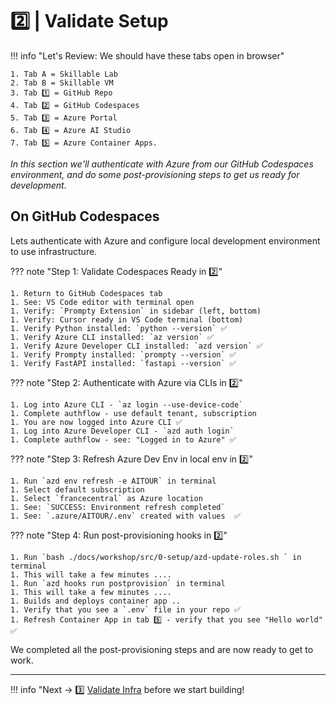 #  2️⃣ | Validate Setup

!!! info "Let's Review: We should have these tabs open in browser"

    1. Tab A = Skillable Lab 
    2. Tab B = Skillable VM
    3. Tab 1️⃣ = GitHub Repo
    4. Tab 2️⃣ = GitHub Codespaces
    5. Tab 3️⃣ = Azure Portal
    6. Tab 4️⃣ = Azure AI Studio
    7. Tab 5️⃣ = Azure Container Apps.

_In this section we'll authenticate with Azure from our GitHub Codespaces environment, and do some post-provisioning steps to get us ready for development_.


## On GitHub Codespaces

Lets authenticate with Azure and configure local development environment to use  infrastructure.


??? note "Step 1: Validate Codespaces Ready in 2️⃣"

    1. Return to GitHub Codespaces tab 
    1. See: VS Code editor with terminal open
    1. Verify: `Prompty Extension` in sidebar (left, bottom)
    1. Verify: Cursor ready in VS Code terminal (bottom)
    1. Verify Python installed: `python --version` ✅
    1. Verify Azure CLI installed: `az version` ✅
    1. Verify Azure Developer CLI installed: `azd version` ✅
    1. Verify Prompty installed: `prompty --version` ✅
    1. Verify FastAPI installed: `fastapi --version` ✅

??? note "Step 2: Authenticate with Azure via CLIs in 2️⃣"

    1. Log into Azure CLI - `az login --use-device-code`
    1. Complete authflow - use default tenant, subscription
    1. You are now logged into Azure CLI ✅
    1. Log into Azure Developer CLI - `azd auth login`
    1. Complete authflow - see: "Logged in to Azure" ✅

??? note "Step 3: Refresh Azure Dev Env in local env in 2️⃣"

    1. Run `azd env refresh -e AITOUR` in terminal
    1. Select default subscription
    1. Select `francecentral` as Azure location
    1. See: `SUCCESS: Environment refresh completed`
    1. See: `.azure/AITOUR/.env` created with values  ✅

??? note "Step 4: Run post-provisioning hooks in 2️⃣"

    1. Run `bash ./docs/workshop/src/0-setup/azd-update-roles.sh ` in terminal
    1. This will take a few minutes ....
    1. Run `azd hooks run postprovision` in terminal
    1. This will take a few minutes ....
    1. Builds and deploys container app ..
    1. Verify that you see a `.env` file in your repo ✅
    1. Refresh Container App in tab 5️⃣ - verify that you see "Hello world" ✅


We completed all the post-provisioning steps and are now ready to get to work.

---

!!! info "Next → 3️⃣ [Validate Infra](./../03-Workshop-Build/03-infra.md) before we start building!

